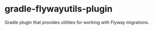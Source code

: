 # gradle-flywayutils-plugin
Gradle plugin that provides utilities for working with Flyway migrations.


